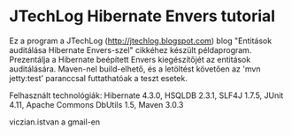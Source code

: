 ﻿JTechLog Hibernate Envers tutorial
==================================

Ez a program a JTechLog (<http://jtechlog.blogspot.com>) blog "Entitások auditálása Hibernate Envers-szel" cikkéhez készült példaprogram. 
Prezentálja a Hibernate beépített Envers kiegészítőjét az entitások auditálására. Maven-nel build-elhető, és a letöltést követően az 
'mvn jetty:test' paranccsal futtathatóak a teszt esetek. 

Felhasznált technológiák: Hibernate 4.3.0, HSQLDB 2.3.1, SLF4J 1.7.5, JUnit 4.11, Apache Commons DbUtils 1.5, Maven 3.0.3

viczian.istvan a gmail-en